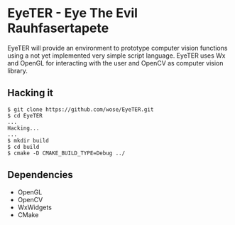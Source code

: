 EyeTER - Eye The Evil Rauhfasertapete
=====================================

EyeTER will provide an environment to prototype computer vision functions using
a not yet implemented very simple script language.
EyeTER uses Wx and OpenGL for interacting with the user and OpenCV as computer
vision library.

Hacking it
----------

    $ git clone https://github.com/wose/EyeTER.git
    $ cd EyeTER
    ...
    Hacking...
    ...
    $ mkdir build
    $ cd build
    $ cmake -D CMAKE_BUILD_TYPE=Debug ../

Dependencies
------------
* OpenGL
* OpenCV
* WxWidgets
* CMake
